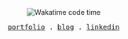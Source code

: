 <div align="center">
  <img src="https://wakatime.com/badge/user/37166d41-4cb0-48de-868f-ae337a516496.svg" alt="Wakatime code time">
</div>

<p align="center">
  <samp>
    <a href="https://liamsnowdon.uk">portfolio</a> .
    <a href="https://blog.liamsnowdon.uk">blog</a> .
    <a href="https://linkedin.com/in/liam-snowdon">linkedin</a>
  </samp>
</p>